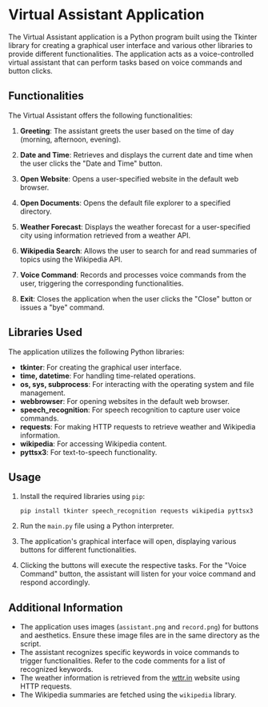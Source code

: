 # Virtual Assistant Application

The Virtual Assistant application is a Python program built using the Tkinter library for creating a graphical user interface and various other libraries to provide different functionalities. The application acts as a voice-controlled virtual assistant that can perform tasks based on voice commands and button clicks.

## Functionalities

The Virtual Assistant offers the following functionalities:

1. **Greeting**: The assistant greets the user based on the time of day (morning, afternoon, evening).

2. **Date and Time**: Retrieves and displays the current date and time when the user clicks the "Date and Time" button.

3. **Open Website**: Opens a user-specified website in the default web browser.

4. **Open Documents**: Opens the default file explorer to a specified directory.

5. **Weather Forecast**: Displays the weather forecast for a user-specified city using information retrieved from a weather API.

6. **Wikipedia Search**: Allows the user to search for and read summaries of topics using the Wikipedia API.

7. **Voice Command**: Records and processes voice commands from the user, triggering the corresponding functionalities.

8. **Exit**: Closes the application when the user clicks the "Close" button or issues a "bye" command.

## Libraries Used

The application utilizes the following Python libraries:

- **tkinter**: For creating the graphical user interface.
- **time, datetime**: For handling time-related operations.
- **os, sys, subprocess**: For interacting with the operating system and file management.
- **webbrowser**: For opening websites in the default web browser.
- **speech_recognition**: For speech recognition to capture user voice commands.
- **requests**: For making HTTP requests to retrieve weather and Wikipedia information.
- **wikipedia**: For accessing Wikipedia content.
- **pyttsx3**: For text-to-speech functionality.

## Usage

1. Install the required libraries using `pip`:

   ```
   pip install tkinter speech_recognition requests wikipedia pyttsx3
   ```

2. Run the `main.py` file using a Python interpreter.

3. The application's graphical interface will open, displaying various buttons for different functionalities.

4. Clicking the buttons will execute the respective tasks. For the "Voice Command" button, the assistant will listen for your voice command and respond accordingly.

## Additional Information

- The application uses images (`assistant.png` and `record.png`) for buttons and aesthetics. Ensure these image files are in the same directory as the script.
- The assistant recognizes specific keywords in voice commands to trigger functionalities. Refer to the code comments for a list of recognized keywords.
- The weather information is retrieved from the [wttr.in](http://wttr.in) website using HTTP requests.
- The Wikipedia summaries are fetched using the `wikipedia` library.


